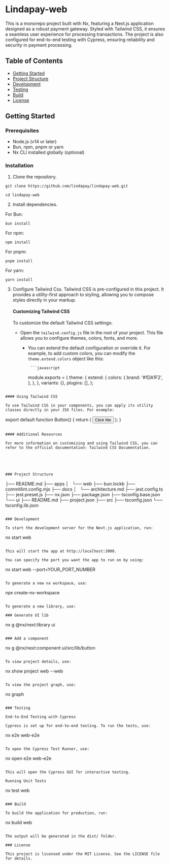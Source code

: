 <!-- # Lindapay-web

This is a monorepo project built with Nx, featuring a Next.js application designed as a robust payment gateway. Styled with Tailwind CSS, it ensures a seamless user experience for processing transactions. The project is also configured for end-to-end testing with Cypress, ensuring reliability and security in payment processing.

## Table of Contents

- [Getting Started](#getting-started)
- [Project Structure](#project-structure)
- [Development](#development)
- [Testing](#testing)
- [Build](#build)
- [License](#license)

## Getting Started

### Prerequisites

- Node.js (v14 or later)
- npm, pnpm or yarn
- Nx CLI installed globally (optional)

### Installation

1. Clone the repository.

```

git clone https://github.com/gab.git

```

```

cd web

```

2. Install dependencies.

```

npm install

```

3. Configure Tailwind Css.
   Tailwind CSS is pre-configured in this project. For additional customization, edit the tailwind.config.js file.

### Project Structure

```

├── README.md
├── apps
│   ├── ui
│   └── ui-e2e
├── components
│   ├── README.md
│   ├── eslint.config.js
│   ├── project.json
│   ├── src
│   ├── tsconfig.json
│   └── tsconfig.lib.json
├── eslint.config.js
├── jest.config.ts
├── jest.preset.js
├── nx.json
├── package-lock.json
├── package.json
└── tsconfig.base.json

```

### Development

To start the development server for the Next.js application, run:

```

nx start web

```

This will start the app at http://localhost:3000.

### Testing

End-to-End Testing with Cypress

Cypress is set up for end-to-end testing. To run the tests, use:

```

nx e2e web-e2e

```

To open the Cypress Test Runner, use:

```

nx open e2e web-e2e

```

This will open the Cypress GUI for interactive testing.

Running Unit Tests

```

nx test web

```

### Build

To build the application for production, run:

```

nx build web

```

The output will be generated in the dist/ folder.

### License

This project is licensed under the MIT License. See the LICENSE file for details. -->

# Lindapay-web

This is a monorepo project built with Nx, featuring a Next.js application designed as a robust payment gateway. Styled with Tailwind CSS, it ensures a seamless user experience for processing transactions. The project is also configured for end-to-end testing with Cypress, ensuring reliability and security in payment processing.

## Table of Contents

- [Getting Started](#getting-started)
- [Project Structure](#project-structure)
- [Development](#development)
- [Testing](#testing)
- [Build](#build)
- [License](#license)

## Getting Started

### Prerequisites

- Node.js (v14 or later)
- Bun, npm, pnpm or yarn
- Nx CLI installed globally (optional)

### Installation

1. Clone the repository.

```
git clone https://github.com/lindapay/lindapay-web.git

```

```
cd lindapay-web
```

2. Install dependencies.

For Bun:

```
bun install

```

For npm:

```
npm install

```

For pnpm:

```
pnpm install

```

For yarn:

```
yarn install

```

3.  Configure Tailwind Css.
    Tailwind CSS is pre-configured in this project. It provides a utility-first approach to styling, allowing you to compose styles directly in your markup.

    #### Customizing Tailwind CSS

    To customize the default Tailwind CSS settings:

    - Open the `tailwind.config.js` file in the root of your project. This file allows you to configure themes, colors, fonts, and more.

      - You can extend the default configuration or override it. For example, to add custom colors, you can modify the `theme.extend.colors` object like this:

             ```javascript

        module.exports = {
        theme: {
        extend: {
        colors: {
        brand: '#1DA1F2',
        },
        },
        },
        variants: {},
        plugins: [],
        };

```

#### Using Tailwind CSS

To use Tailwind CSS in your components, you can apply its utility classes directly in your JSX files. For example:

```

export default function Button() {
return (
<button className="bg-brand text-white font-bold py-2 px-4 rounded">
Click Me
</button>
);
}

```

#### Additional Resources

For more information on customizing and using Tailwind CSS, you can refer to the official documentation: Tailwind CSS Documentation.





### Project Structure

```

├── README.md
├── apps
│   └── web
├── bun.lockb
├── commitlint.config.mjs
├── docs
│   └── architecture.md
├── jest.config.ts
├── jest.preset.js
├── nx.json
├── package.json
├── tsconfig.base.json
└── ui
├── README.md
├── project.json
├── src
├── tsconfig.json
└── tsconfig.lib.json

```

### Development

To start the development server for the Next.js application, run:

```

nx start web

```

This will start the app at http://localhost:3000.

You can specify the port you want the app to run on by using:

```

nx start web --port=YOUR_PORT_NUMBER

```

To generate a new nx workspace, use:

```

npx create-nx-workspace

```

To generate a new library, use:

### Generate UI lib

```

nx g @nx/next:library ui

```

### Add a component

```

nx g @nx/next:component ui/src/lib/button

```

To view project details, use:

```

nx show project web --web

```

To view the project graph, use:

```

nx graph

```

### Testing

End-to-End Testing with Cypress

Cypress is set up for end-to-end testing. To run the tests, use:

```

nx e2e web-e2e

```

To open the Cypress Test Runner, use:

```

nx open e2e web-e2e

```

This will open the Cypress GUI for interactive testing.

Running Unit Tests

```

nx test web

```

### Build

To build the application for production, run:

```

nx build web

```

The output will be generated in the dist/ folder.

### License

This project is licensed under the MIT License. See the LICENSE file for details.
```
